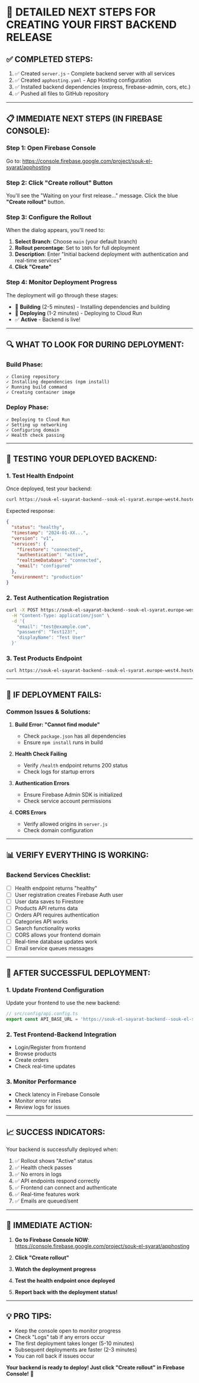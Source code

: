 # 🎯 DETAILED NEXT STEPS FOR CREATING YOUR FIRST BACKEND RELEASE

## ✅ COMPLETED STEPS:
1. ✅ Created `server.js` - Complete backend server with all services
2. ✅ Created `apphosting.yaml` - App Hosting configuration
3. ✅ Installed backend dependencies (express, firebase-admin, cors, etc.)
4. ✅ Pushed all files to GitHub repository

---

## 📋 IMMEDIATE NEXT STEPS (IN FIREBASE CONSOLE):

### **Step 1: Open Firebase Console**
Go to: https://console.firebase.google.com/project/souk-el-syarat/apphosting

### **Step 2: Click "Create rollout" Button**
You'll see the "Waiting on your first release..." message. Click the blue **"Create rollout"** button.

### **Step 3: Configure the Rollout**
When the dialog appears, you'll need to:

1. **Select Branch**: Choose `main` (your default branch)
2. **Rollout percentage**: Set to `100%` for full deployment
3. **Description**: Enter "Initial backend deployment with authentication and real-time services"
4. **Click "Create"**

### **Step 4: Monitor Deployment Progress**
The deployment will go through these stages:
- 🔄 **Building** (2-5 minutes) - Installing dependencies and building
- 🚀 **Deploying** (1-2 minutes) - Deploying to Cloud Run
- ✅ **Active** - Backend is live!

---

## 🔍 WHAT TO LOOK FOR DURING DEPLOYMENT:

### **Build Phase:**
```
✓ Cloning repository
✓ Installing dependencies (npm install)
✓ Running build command
✓ Creating container image
```

### **Deploy Phase:**
```
✓ Deploying to Cloud Run
✓ Setting up networking
✓ Configuring domain
✓ Health check passing
```

---

## 🧪 TESTING YOUR DEPLOYED BACKEND:

### **1. Test Health Endpoint**
Once deployed, test your backend:
```bash
curl https://souk-el-sayarat-backend--souk-el-syarat.europe-west4.hosted.app/health
```

Expected response:
```json
{
  "status": "healthy",
  "timestamp": "2024-01-XX...",
  "version": "v1",
  "services": {
    "firestore": "connected",
    "authentication": "active",
    "realtimeDatabase": "connected",
    "email": "configured"
  },
  "environment": "production"
}
```

### **2. Test Authentication Registration**
```bash
curl -X POST https://souk-el-sayarat-backend--souk-el-syarat.europe-west4.hosted.app/api/auth/register \
  -H "Content-Type: application/json" \
  -d '{
    "email": "test@example.com",
    "password": "Test123!",
    "displayName": "Test User"
  }'
```

### **3. Test Products Endpoint**
```bash
curl https://souk-el-sayarat-backend--souk-el-syarat.europe-west4.hosted.app/api/products
```

---

## 🔧 IF DEPLOYMENT FAILS:

### **Common Issues & Solutions:**

1. **Build Error: "Cannot find module"**
   - Check `package.json` has all dependencies
   - Ensure `npm install` runs in build

2. **Health Check Failing**
   - Verify `/health` endpoint returns 200 status
   - Check logs for startup errors

3. **Authentication Errors**
   - Ensure Firebase Admin SDK is initialized
   - Check service account permissions

4. **CORS Errors**
   - Verify allowed origins in `server.js`
   - Check domain configuration

---

## 📊 VERIFY EVERYTHING IS WORKING:

### **Backend Services Checklist:**
- [ ] Health endpoint returns "healthy"
- [ ] User registration creates Firebase Auth user
- [ ] User data saves to Firestore
- [ ] Products API returns data
- [ ] Orders API requires authentication
- [ ] Categories API works
- [ ] Search functionality works
- [ ] CORS allows your frontend domain
- [ ] Real-time database updates work
- [ ] Email service queues messages

---

## 🚀 AFTER SUCCESSFUL DEPLOYMENT:

### **1. Update Frontend Configuration**
Update your frontend to use the new backend:
```typescript
// src/config/api.config.ts
export const API_BASE_URL = 'https://souk-el-sayarat-backend--souk-el-syarat.europe-west4.hosted.app';
```

### **2. Test Frontend-Backend Integration**
- Login/Register from frontend
- Browse products
- Create orders
- Check real-time updates

### **3. Monitor Performance**
- Check latency in Firebase Console
- Monitor error rates
- Review logs for issues

---

## 📈 SUCCESS INDICATORS:

Your backend is successfully deployed when:
1. ✅ Rollout shows "Active" status
2. ✅ Health check passes
3. ✅ No errors in logs
4. ✅ API endpoints respond correctly
5. ✅ Frontend can connect and authenticate
6. ✅ Real-time features work
7. ✅ Emails are queued/sent

---

## 🎯 IMMEDIATE ACTION:

1. **Go to Firebase Console NOW**: 
   https://console.firebase.google.com/project/souk-el-syarat/apphosting

2. **Click "Create rollout"**

3. **Watch the deployment progress**

4. **Test the health endpoint once deployed**

5. **Report back with the deployment status!**

---

## 💡 PRO TIPS:

- Keep the console open to monitor progress
- Check "Logs" tab if any errors occur
- The first deployment takes longer (5-10 minutes)
- Subsequent deployments are faster (2-3 minutes)
- You can roll back if issues occur

**Your backend is ready to deploy! Just click "Create rollout" in Firebase Console!** 🚀